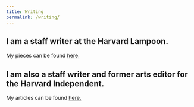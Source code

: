 ```yaml
---
title: Writing
permalink: /writing/
---
```


## I am a staff writer at the Harvard Lampoon.

My pieces can be found [here.](https://www.harvardlampoon.com/@MSS)

## I am also a staff writer and former arts editor for the Harvard Independent.

My articles can be found [here.](https://harvardindependent.com/author/mattsakiyama/)

